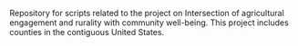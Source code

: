 Repository for scripts related to the project on Intersection of agricultural engagement and rurality with community well-being. This project includes counties in the contiguous United States.
